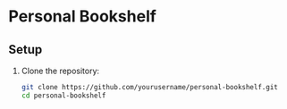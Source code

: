 # Personal Bookshelf

## Setup

1. Clone the repository:
   ```bash
   git clone https://github.com/yourusername/personal-bookshelf.git
   cd personal-bookshelf
